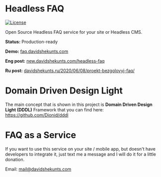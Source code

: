 # Headless FAQ
[![License](https://img.shields.io/github/license/mashape/apistatus.svg?style=flat-square)](https://github.com/Dionid/headless-faq/blob/master/LICENSE.md)

Open Source Headless FAQ service for your site or Headless CMS.

**Status:** Production-ready

**Demo:** [faq.davidshekunts.com](https://faq.davidshekunts.com)

**Eng post:** [new.davidshekunts.com/headless-faq](https://new.davidshekunts.com/headless-faq/)

**Ru post:** [davidshekunts.ru/2020/06/08/proekt-bezgolovyj-faq/](https://davidshekunts.ru/2020/06/08/proekt-bezgolovyj-faq/)

# Domain Driven Design Light

The main concept that is shown in this project is **Domain Driven Design Light (DDDL)** Framework that
you can find here: https://github.com/Dionid/dddl

# FAQ as a Service

If you want to use this service on your site / mobile app, but doesn't have developers to
integrate it, just text me a message and I will do it for a little donation.

Email: mail@davidshekunts.com